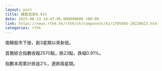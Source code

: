 ```yaml
---
layout: post
title: 韓股低收0.91%
date: 2023-06-23 14:47:06.000000000 +08:00
link: https://news.rthk.hk/rthk/ch/component/k2/1705984-20230623.htm
categories: rthk
---
```


南韓股市下挫，創3星期以來新低。

首爾綜合指數收報2570點，跌23點，跌幅0.91%。

指數本周累計跌逾2%，連跌兩星期。

